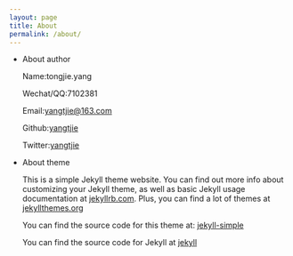 ```yaml
---
layout: page
title: About
permalink: /about/
---
```


* About author

  Name:tongjie.yang

  Wechat/QQ:7102381

  Email:yangtjie@163.com

  Github:[yangtjie](https://github.com/yangtjie/)

  Twitter:[yangtjie](https://twitter.com/yangtjie)

* About theme

  This is a simple Jekyll theme website. You can find out more info about customizing your Jekyll theme, as well as basic Jekyll usage documentation at [jekyllrb.com](http://jekyllrb.com/).  Plus, you can find a lot of themes at [jekyllthemes.org](http://jekyllthemes.org/)

  You can find the source code for this theme at: <data data-icon="ei-sc-github"></data>  [jekyll-simple](https://github.com/wild-flame/jekyll-simple)

  You can find the source code for Jekyll at <data data-icon="ei-sc-github"></data>  [jekyll](https://github.com/jekyll/jekyll)
